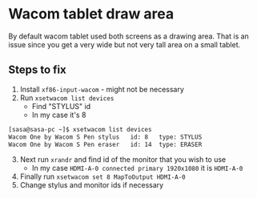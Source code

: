# Wacom tablet draw area

By default wacom tablet used both screens as a drawing area.
That is an issue since you get a very wide but not very tall area on a small tablet.

## Steps to fix
1. Install `xf86-input-wacom` - might not be necessary
2. Run `xsetwacom list devices`
    - Find "STYLUS" id
    - In my case it's 8
  ```bash
  [sasa@sasa-pc ~]$ xsetwacom list devices
  Wacom One by Wacom S Pen stylus 	id: 8	type: STYLUS    
  Wacom One by Wacom S Pen eraser 	id: 14	type: ERASER 
  ```
3. Next run `xrandr` and find id of the monitor that you wish to use
    - In my case `HDMI-A-0 connected primary 1920x1080` it is `HDMI-A-0`
4. Finally run `xsetwacom set 8 MapToOutput HDMI-A-0`
5. Change stylus and monitor ids if necessary
